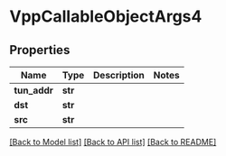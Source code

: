 # VppCallableObjectArgs4

## Properties
Name | Type | Description | Notes
------------ | ------------- | ------------- | -------------
**tun_addr** | **str** |  | 
**dst** | **str** |  | 
**src** | **str** |  | 

[[Back to Model list]](../README.md#documentation-for-models) [[Back to API list]](../README.md#documentation-for-api-endpoints) [[Back to README]](../README.md)

